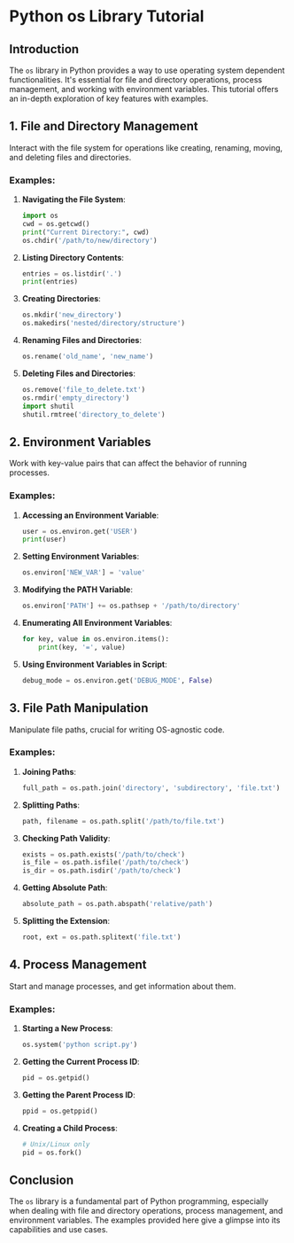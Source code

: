 
# Python os Library Tutorial

## Introduction
The `os` library in Python provides a way to use operating system dependent functionalities. It's essential for file and directory operations, process management, and working with environment variables. This tutorial offers an in-depth exploration of key features with examples.

## 1. File and Directory Management
Interact with the file system for operations like creating, renaming, moving, and deleting files and directories.

### Examples:
1. **Navigating the File System**:
   ```python
   import os
   cwd = os.getcwd()
   print("Current Directory:", cwd)
   os.chdir('/path/to/new/directory')
   ```

2. **Listing Directory Contents**:
   ```python
   entries = os.listdir('.')
   print(entries)
   ```

3. **Creating Directories**:
   ```python
   os.mkdir('new_directory')
   os.makedirs('nested/directory/structure')
   ```

4. **Renaming Files and Directories**:
   ```python
   os.rename('old_name', 'new_name')
   ```

5. **Deleting Files and Directories**:
   ```python
   os.remove('file_to_delete.txt')
   os.rmdir('empty_directory')
   import shutil
   shutil.rmtree('directory_to_delete')
   ```

## 2. Environment Variables
Work with key-value pairs that can affect the behavior of running processes.

### Examples:
1. **Accessing an Environment Variable**:
   ```python
   user = os.environ.get('USER')
   print(user)
   ```

2. **Setting Environment Variables**:
   ```python
   os.environ['NEW_VAR'] = 'value'
   ```

3. **Modifying the PATH Variable**:
   ```python
   os.environ['PATH'] += os.pathsep + '/path/to/directory'
   ```

4. **Enumerating All Environment Variables**:
   ```python
   for key, value in os.environ.items():
       print(key, '=', value)
   ```

5. **Using Environment Variables in Script**:
   ```python
   debug_mode = os.environ.get('DEBUG_MODE', False)
   ```

## 3. File Path Manipulation
Manipulate file paths, crucial for writing OS-agnostic code.

### Examples:
1. **Joining Paths**:
   ```python
   full_path = os.path.join('directory', 'subdirectory', 'file.txt')
   ```

2. **Splitting Paths**:
   ```python
   path, filename = os.path.split('/path/to/file.txt')
   ```

3. **Checking Path Validity**:
   ```python
   exists = os.path.exists('/path/to/check')
   is_file = os.path.isfile('/path/to/check')
   is_dir = os.path.isdir('/path/to/check')
   ```

4. **Getting Absolute Path**:
   ```python
   absolute_path = os.path.abspath('relative/path')
   ```

5. **Splitting the Extension**:
   ```python
   root, ext = os.path.splitext('file.txt')
   ```

## 4. Process Management
Start and manage processes, and get information about them.

### Examples:
1. **Starting a New Process**:
   ```python
   os.system('python script.py')
   ```

2. **Getting the Current Process ID**:
   ```python
   pid = os.getpid()
   ```

3. **Getting the Parent Process ID**:
   ```python
   ppid = os.getppid()
   ```

4. **Creating a Child Process**:
   ```python
   # Unix/Linux only
   pid = os.fork()
   ```

## Conclusion
The `os` library is a fundamental part of Python programming, especially when dealing with file and directory operations, process management, and environment variables. The examples provided here give a glimpse into its capabilities and use cases.

